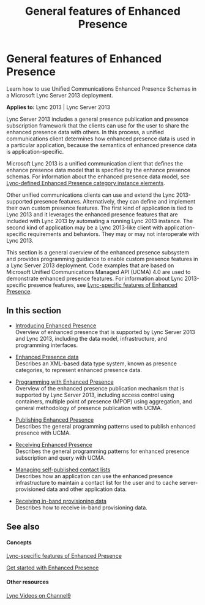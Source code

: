 ﻿---
title: General features of Enhanced Presence
TOCTitle: General features
ms:assetid: c5fd4776-1b16-4118-b4a3-ca3df698dd0e
ms:mtpsurl: https://msdn.microsoft.com/en-us/library/Dn454616(v=office.15)
ms:contentKeyID: 57093344
ms.date: 07/24/2014
mtps_version: v=office.15
---

# General features of Enhanced Presence

Learn how to use Unified Communications Enhanced Presence Schemas in a Microsoft Lync Server 2013 deployment.


**Applies to:** Lync 2013 | Lync Server 2013

Lync Server 2013 includes a general presence publication and presence subscription framework that the clients can use for the user to share the enhanced presence data with others. In this process, a unified communications client determines how enhanced presence data is used in a particular application, because the semantics of enhanced presence data is application-specific.

Microsoft Lync 2013 is a unified communication client that defines the enhance presence data model that is specified by the enhance presence schemas. For information about the enhanced presence data model, see [Lync-defined Enhanced Presence category instance elements](lync-defined-enhanced-presence-category-instance-elements.md).

Other unified communications clients can use and extend the Lync 2013-supported presence features. Alternatively, they can define and implement their own custom presence features. The first kind of application is tied to Lync 2013 and it leverages the enhanced presence features that are included with Lync 2013 by automating a running Lync 2013 instance. The second kind of application may be a Lync 2013-like client with application-specific requirements and behaviors. They may or may not interoperate with Lync 2013.

This section is a general overview of the enhanced presence subsystem and provides programming guidance to enable custom presence features in a Lync Server 2013 deployment. Code examples that are based on Microsoft Unified Communications Managed API (UCMA) 4.0 are used to demonstrate enhanced presence features. For information about Lync 2013-specific presence features, see [Lync-specific features of Enhanced Presence](lync-specific-features-of-enhanced-presence.md).

## In this section

  - [Introducing Enhanced Presence](introducing-enhanced-presence.md)  
    Overview of enhanced presence that is supported by Lync Server 2013 and Lync 2013, including the data model, infrastructure, and programming interfaces.

  - [Enhanced Presence data](enhanced-presence-data.md)  
    Describes an XML-based data type system, known as presence categories, to represent enhanced presence data.

  - [Programming with Enhanced Presence](programming-with-enhanced-presence.md)  
    Overview of the enhanced presence publication mechanism that is supported by Lync Server 2013, including access control using containers, multiple point of presence (MPOP) using aggregation, and general methodology of presence publication with UCMA.

  - [Publishing Enhanced Presence](publishing-enhanced-presence.md)  
    Describes the general programming patterns used to publish enhanced presence with UCMA.

  - [Receiving Enhanced Presence](receiving-enhanced-presence.md)  
    Describes the general programming patterns for enhanced presence subscription and query with UCMA.

  - [Managing self-published contact lists](managing-self-published-contact-lists.md)  
    Describes how an application can use the enhanced presence infrastructure to maintain a contact list for the user and to cache server-provisioned data and other application data.

  - [Receiving in-band provisioning data](receiving-in-band-provisioning-data.md)  
    Describes how to receive in-band provisioning data.

## See also

#### Concepts

[Lync-specific features of Enhanced Presence](lync-specific-features-of-enhanced-presence.md)

[Get started with Enhanced Presence](get-started-with-enhanced-presence.md)

#### Other resources

[Lync Videos on Channel9](http://channel9.msdn.com/tags/lync)


